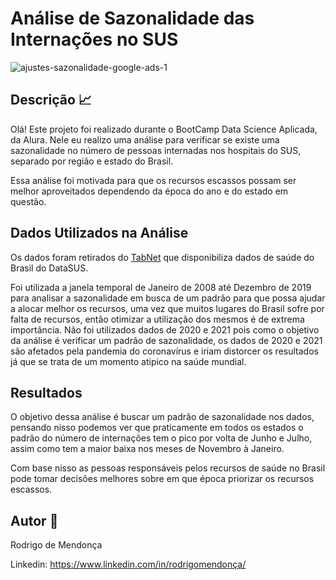 # Análise de Sazonalidade das Internações no SUS

![ajustes-sazonalidade-google-ads-1](https://user-images.githubusercontent.com/93204395/141705602-6c14ff3a-ec0e-45ef-9268-f491b9f456e3.jpg)

## Descrição 📈

Olá! Este projeto foi realizado durante o BootCamp Data Science Aplicada, da Alura. Nele eu realizo uma análise para verificar se existe uma sazonalidade no número de pessoas internadas nos hospitais do SUS, separado por região e estado do Brasil. 

Essa análise foi motivada para que os recursos escassos possam ser melhor aproveitados dependendo da época do ano e do estado em questão. 

## Dados Utilizados na Análise

Os dados foram retirados do [TabNet](https://datasus.saude.gov.br/informacoes-de-saude-tabnet/) que disponibiliza dados de saúde do Brasil do DataSUS.

Foi utilizada a janela temporal de Janeiro de 2008 até Dezembro de 2019 para analisar a sazonalidade em busca de um padrão para que possa ajudar a alocar melhor os recursos, uma vez que muitos lugares do Brasil sofre por falta de recursos, então otimizar a utilização dos mesmos é de extrema importância. Não foi utilizados dados de 2020 e 2021 pois como o objetivo da análise é verificar um padrão de sazonalidade, os dados de 2020 e 2021 são afetados pela pandemia do coronavírus e iriam distorcer os resultados já que se trata de um momento atipico na saúde mundial.

## Resultados

O objetivo dessa análise é buscar um padrão de sazonalidade nos dados, pensando nisso podemos ver que praticamente em todos os estados o padrão do número de internações tem o pico por volta de Junho e Julho, assim como tem a maior baixa nos meses de Novembro à Janeiro.

Com base nisso as pessoas responsáveis pelos recursos de saúde no Brasil pode tomar decisões melhores sobre em que época priorizar os recursos escassos.

## Autor 🧔

Rodrigo de Mendonça

Linkedin: https://www.linkedin.com/in/rodrigomendonça/

